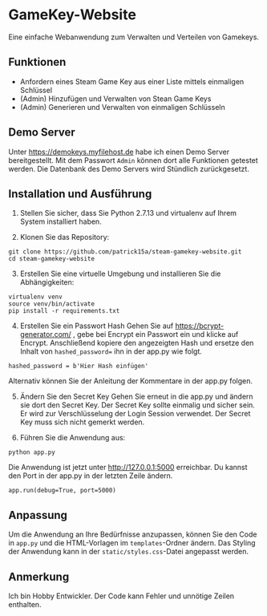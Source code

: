 # GameKey-Website

Eine einfache Webanwendung zum Verwalten und Verteilen von Gamekeys.

## Funktionen

- Anfordern eines Steam Game Key aus einer Liste mittels einmaligen Schlüssel
- (Admin) Hinzufügen und Verwalten von Stean Game Keys
- (Admin) Generieren und Verwalten von einmaligen Schlüsseln

## Demo Server
Unter https://demokeys.myfilehost.de habe ich einen Demo Server bereitgestellt. Mit dem Passwort `Admin` können dort alle Funktionen getestet werden.
Die Datenbank des Demo Servers wird Stündlich zurückgesetzt.

## Installation und Ausführung

1. Stellen Sie sicher, dass Sie Python 2.7.13 und virtualenv auf Ihrem System installiert haben.

2. Klonen Sie das Repository:
```
git clone https://github.com/patrick15a/steam-gamekey-website.git
cd steam-gamekey-website
```

3. Erstellen Sie eine virtuelle Umgebung und installieren Sie die Abhängigkeiten:
```
virtualenv venv
source venv/bin/activate
pip install -r requirements.txt
```

4. Erstellen Sie ein Passwort Hash
Gehen Sie auf https://bcrypt-generator.com/ , gebe bei Encrypt ein Passwort ein und klicke auf Encrypt.
Anschließend kopiere den angezeigten Hash und ersetze den Inhalt von `hashed_password=` ihn in der app.py wie folgt.
```
hashed_password = b'Hier Hash einfügen'
```
Alternativ können Sie der Anleitung der Kommentare in der app.py folgen.

5. Ändern Sie den Secret Key
Gehen Sie erneut in die app.py und ändern sie dort den Secret Key.
Der Secret Key sollte einmalig und sicher sein. Er wird zur Verschlüsselung der Login Session verwendet.
Der Secret Key muss sich nicht gemerkt werden.

6. Führen Sie die Anwendung aus:
```
python app.py
```

Die Anwendung ist jetzt unter http://127.0.0.1:5000 erreichbar.
Du kannst den Port in der app.py in der letzten Zeile ändern.
```
app.run(debug=True, port=5000)
```


## Anpassung
Um die Anwendung an Ihre Bedürfnisse anzupassen, können Sie den Code in `app.py` und die HTML-Vorlagen im `templates`-Ordner ändern. Das Styling der Anwendung kann in der `static/styles.css`-Datei angepasst werden.

## Anmerkung
Ich bin Hobby Entwickler. Der Code kann Fehler und unnötige Zeilen enthalten.
